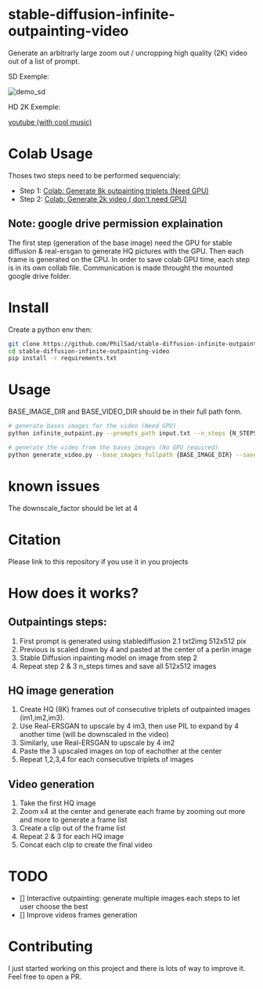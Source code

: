 # stable-diffusion-infinite-outpainting-video

Generate an arbitrarly large zoom out / uncropping high quality (2K) video out of a list of prompt.

SD Exemple:

![demo_sd](https://user-images.githubusercontent.com/22277706/217584278-d870539c-c5ca-4464-b97f-26dccbc0ed84.gif)

HD 2K Exemple:

[youtube (with cool music)](https://youtu.be/1sxUNMEJ3Qg)

# Colab Usage

Thoses two steps need to be performed sequencialy:

* Step 1: [Colab: Generate 8k outpainting triplets (Need GPU)](https://colab.research.google.com/github/PhilSad/stable-diffusion-infinite-outpainting-video/blob/main/notebooks/colab_infinite_outpaint_generate_base_images.ipynb)
* Step 2: [Colab: Generate 2k video ( don't need GPU)](https://colab.research.google.com/github/PhilSad/stable-diffusion-infinite-outpainting-video/blob/main/notebooks/colab_infinite_outpaint_generate_video.ipynb)


## Note: google drive permission explaination
The first step (generation of the base image) need the GPU for stable diffusion & real-ersgan to generate HQ pictures with the GPU. Then each frame is generated on the CPU.
In order to save colab GPU time, each step is in its own collab file. Communication is made throught the mounted google drive folder.

# Install

Create a python env then:

```bash
git clone https://github.com/PhilSad/stable-diffusion-infinite-outpainting-video.git
cd stable-diffusion-infinite-outpainting-video
pip install -r requirements.txt
```

# Usage
BASE_IMAGE_DIR and BASE_VIDEO_DIR should be in their full path form.

```bash
# generate bases images for the video (Need GPU)
python infinite_outpaint.py --prompts_path input.txt --n_steps {N_STEPS} --downscale_factor 4 --save_folder {BASE_IMAGE_DIR}

# generate the video from the bases images (No GPU required)
python generate_video.py --base_images_fullpath {BASE_IMAGE_DIR} --save_videos_fullpath {BASE_VIDEO_DIR} --downscale_factor 4 
```

# known issues

The downscale_factor should be let at 4

# Citation

Please link to this repository if you use it in you projects


# How does it works?
## Outpaintings steps:
1. First prompt is generated using stablediffusion 2.1 txt2img 512x512 pix
2. Previous is scaled down by 4 and pasted at the center of a perlin image
3. Stable Diffusion inpainting model on image from step 2
4. Repeat step 2 & 3 n_steps times and save all 512x512 images

## HQ image generation
1. Create HQ (8K) frames out of consecutive triplets of outpainted images (im1,im2,im3).
2. Use Real-ERSGAN to upscale by 4 im3, then use PIL to expand by 4 another time (will be downscaled in the video)
3. Similarly, use Real-ERSGAN to upscale by 4 im2
4. Paste the 3 upscaled images on top of eachother at the center
5. Repeat 1,2,3,4 for each consecutive triplets of images

## Video generation
1. Take the first HQ image
2. Zoom x4 at the center and generate each frame by zooming out more and more to generate a frame list
3. Create a clip out of the frame list
4. Repeat 2 & 3 for each HQ image
5. Concat each clip to create the final video 


# TODO
- [] Interactive outpainting: generate multiple images each steps to let user choose the best
- [] Improve videos frames generation

# Contributing

I just started working on this project and there is lots of way to improve it. Feel free to open a PR.

